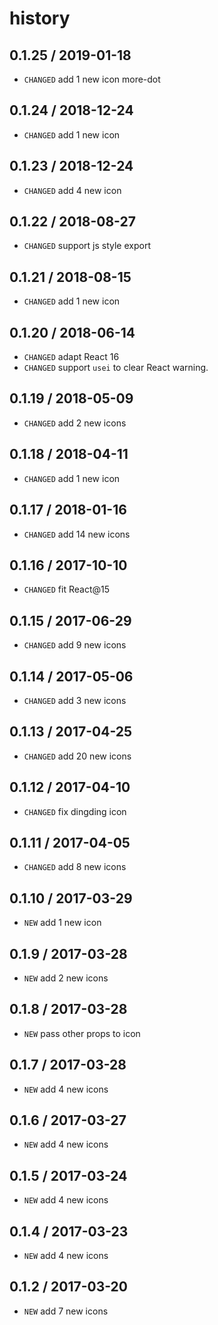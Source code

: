 # history

## 0.1.25 / 2019-01-18
* `CHANGED` add 1 new icon more-dot

## 0.1.24 / 2018-12-24
* `CHANGED` add 1 new icon

## 0.1.23 / 2018-12-24
* `CHANGED` add 4 new icon

## 0.1.22 / 2018-08-27

* `CHANGED` support js style export

## 0.1.21 / 2018-08-15

* `CHANGED` add 1 new icon

## 0.1.20 / 2018-06-14

* `CHANGED` adapt React 16
* `CHANGED` support `usei` to clear React warning.

## 0.1.19 / 2018-05-09

* `CHANGED` add 2 new icons

## 0.1.18 / 2018-04-11

* `CHANGED` add 1 new icon

## 0.1.17 / 2018-01-16

* `CHANGED` add 14 new icons

## 0.1.16 / 2017-10-10

* `CHANGED` fit React@15

## 0.1.15 / 2017-06-29

* `CHANGED` add 9 new icons

## 0.1.14 / 2017-05-06

* `CHANGED` add 3 new icons

## 0.1.13 / 2017-04-25

* `CHANGED` add 20 new icons

## 0.1.12 / 2017-04-10

* `CHANGED` fix dingding icon

## 0.1.11 / 2017-04-05

* `CHANGED` add 8 new icons

## 0.1.10 / 2017-03-29

* `NEW` add 1 new icon

## 0.1.9 / 2017-03-28

* `NEW` add 2 new icons

## 0.1.8 / 2017-03-28

* `NEW` pass other props to icon

## 0.1.7 / 2017-03-28

* `NEW` add 4 new icons

## 0.1.6 / 2017-03-27

* `NEW` add 4 new icons

## 0.1.5 / 2017-03-24

* `NEW` add 4 new icons

## 0.1.4 / 2017-03-23

* `NEW` add 4 new icons

## 0.1.2 / 2017-03-20

* `NEW` add 7 new icons